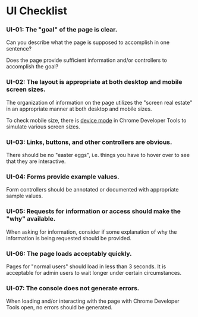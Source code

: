 # UI Checklist

### UI-01: The "goal" of the page is clear.

Can you describe what the page is supposed to accomplish in one sentence?

Does the page provide sufficient information and/or controllers to accomplish the goal?

### UI-02: The layout is appropriate at both desktop and mobile screen sizes.

The organization of information on the page utilizes the "screen real estate" in an appropriate manner at both desktop and mobile sizes.

To check mobile size, there is [device mode](https://developers.google.com/web/tools/chrome-devtools/device-mode) in Chrome Developer Tools to simulate various screen sizes.

### UI-03: Links, buttons, and other controllers are obvious.

There should be no "easter eggs", i.e. things you have to hover over to see that they are interactive.

### UI-04: Forms provide example values.

Form controllers should be annotated or documented with appropriate sample values.

### UI-05: Requests for information or access should make the "why" available.

When asking for information, consider if some explanation of why the information is being requested should be provided.

### UI-06: The page loads acceptably quickly.

Pages for "normal users" should load in less than 3 seconds. It is acceptable for admin users to wait longer under certain circumstances.

### UI-07: The console does not generate errors.

When loading and/or interacting with the page with Chrome Developer Tools open, no errors should be generated.